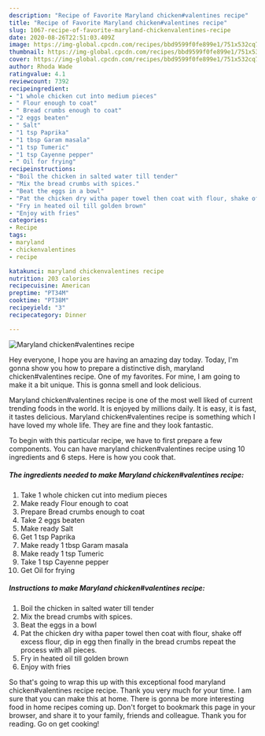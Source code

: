```yaml
---
description: "Recipe of Favorite Maryland chicken#valentines recipe"
title: "Recipe of Favorite Maryland chicken#valentines recipe"
slug: 1067-recipe-of-favorite-maryland-chickenvalentines-recipe
date: 2020-08-26T22:51:03.409Z
image: https://img-global.cpcdn.com/recipes/bbd9599f0fe899e1/751x532cq70/maryland-chickenvalentines-recipe-recipe-main-photo.jpg
thumbnail: https://img-global.cpcdn.com/recipes/bbd9599f0fe899e1/751x532cq70/maryland-chickenvalentines-recipe-recipe-main-photo.jpg
cover: https://img-global.cpcdn.com/recipes/bbd9599f0fe899e1/751x532cq70/maryland-chickenvalentines-recipe-recipe-main-photo.jpg
author: Rhoda Wade
ratingvalue: 4.1
reviewcount: 7392
recipeingredient:
- "1 whole chicken cut into medium pieces"
- " Flour enough to coat"
- " Bread crumbs enough to coat"
- "2 eggs beaten"
- " Salt"
- "1 tsp Paprika"
- "1 tbsp Garam masala"
- "1 tsp Tumeric"
- "1 tsp Cayenne pepper"
- " Oil for frying"
recipeinstructions:
- "Boil the chicken in salted water till tender"
- "Mix the bread crumbs with spices."
- "Beat the eggs in a bowl"
- "Pat the chicken dry witha paper towel then coat with flour, shake off excess flour, dip in egg then finally in the bread crumbs repeat the process with all pieces."
- "Fry in heated oil till golden brown"
- "Enjoy with fries"
categories:
- Recipe
tags:
- maryland
- chickenvalentines
- recipe

katakunci: maryland chickenvalentines recipe 
nutrition: 203 calories
recipecuisine: American
preptime: "PT34M"
cooktime: "PT38M"
recipeyield: "3"
recipecategory: Dinner

---
```



![Maryland chicken#valentines recipe](https://img-global.cpcdn.com/recipes/bbd9599f0fe899e1/751x532cq70/maryland-chickenvalentines-recipe-recipe-main-photo.jpg)

Hey everyone, I hope you are having an amazing day today. Today, I'm gonna show you how to prepare a distinctive dish, maryland chicken#valentines recipe. One of my favorites. For mine, I am going to make it a bit unique. This is gonna smell and look delicious.



Maryland chicken#valentines recipe is one of the most well liked of current trending foods in the world. It is enjoyed by millions daily. It is easy, it is fast, it tastes delicious. Maryland chicken#valentines recipe is something which I have loved my whole life. They are fine and they look fantastic.


To begin with this particular recipe, we have to first prepare a few components. You can have maryland chicken#valentines recipe using 10 ingredients and 6 steps. Here is how you cook that.

<!--inarticleads1-->

##### The ingredients needed to make Maryland chicken#valentines recipe:

1. Take 1 whole chicken cut into medium pieces
1. Make ready  Flour enough to coat
1. Prepare  Bread crumbs enough to coat
1. Take 2 eggs beaten
1. Make ready  Salt
1. Get 1 tsp Paprika
1. Make ready 1 tbsp Garam masala
1. Make ready 1 tsp Tumeric
1. Take 1 tsp Cayenne pepper
1. Get  Oil for frying




<!--inarticleads2-->

##### Instructions to make Maryland chicken#valentines recipe:

1. Boil the chicken in salted water till tender
1. Mix the bread crumbs with spices.
1. Beat the eggs in a bowl
1. Pat the chicken dry witha paper towel then coat with flour, shake off excess flour, dip in egg then finally in the bread crumbs repeat the process with all pieces.
1. Fry in heated oil till golden brown
1. Enjoy with fries




So that's going to wrap this up with this exceptional food maryland chicken#valentines recipe recipe. Thank you very much for your time. I am sure that you can make this at home. There is gonna be more interesting food in home recipes coming up. Don't forget to bookmark this page in your browser, and share it to your family, friends and colleague. Thank you for reading. Go on get cooking!
